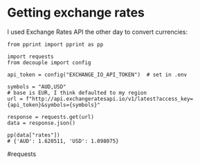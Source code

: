 # Getting exchange rates

I used Exchange Rates API the other day to convert currencies:

```
from pprint import pprint as pp

import requests
from decouple import config

api_token = config("EXCHANGE_IO_API_TOKEN")  # set in .env

symbols = "AUD,USD"
# base is EUR, I think defaulted to my region
url = f"http://api.exchangeratesapi.io/v1/latest?access_key={api_token}&symbols={symbols}"

response = requests.get(url)
data = response.json()

pp(data["rates"])
# {'AUD': 1.620511, 'USD': 1.098075}
```

#requests
